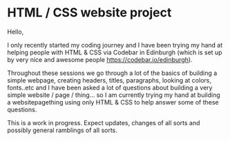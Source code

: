 # HTML / CSS website project

Hello,

I only recently started my coding journey and I have been trying my hand at helping people with HTML & CSS via Codebar in Edinburgh (which is set up by very nice and awesome people https://codebar.io/edinburgh).

Throughout these sessions we go through a lot of the basics of building a simple webpage, creating headers, titles, paragraphs, looking at colors, fonts..etc and I have been asked a lot of questions about building a very simple website / page / thing... so I am currently trying my hand at building a websitepagething using only HTML & CSS to help answer some of these questions.

This is a work in progress. Expect updates, changes of all sorts and possibly general ramblings of all sorts.
